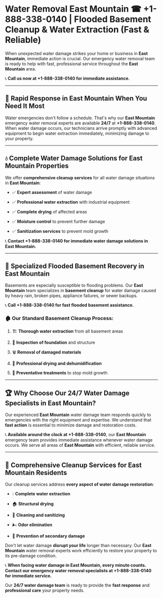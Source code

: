 # Water Removal East Mountain ☎ +1-888-338-0140 | Flooded Basement Cleanup & Water Extraction (Fast & Reliable)

When unexpected water damage strikes your home or business in **East Mountain**, immediate action is crucial. Our emergency water removal team is ready to help with fast, professional service throughout the **East Mountain** area. 

📞 **Call us now at +1-888-338-0140 for immediate assistance.**
---
## 🚀 Rapid Response in East Mountain When You Need It Most
Water emergencies don't follow a schedule. That's why our **East Mountain** emergency water removal experts are available **24/7** at **+1-888-338-0140**. When water damage occurs, our technicians arrive promptly with advanced equipment to begin water extraction immediately, minimizing damage to your property.
---
## 💧 Complete Water Damage Solutions for East Mountain Properties
We offer **comprehensive cleanup services** for all water damage situations in **East Mountain**:
- ✅ **Expert assessment** of water damage  
- ✅ **Professional water extraction** with industrial equipment  
- ✅ **Complete drying** of affected areas  
- ✅ **Moisture control** to prevent further damage  
- ✅ **Sanitization services** to prevent mold growth  
📞 **Contact +1-888-338-0140 for immediate water damage solutions in East Mountain.**
---
## 🌊 Specialized Flooded Basement Recovery in East Mountain
Basements are especially susceptible to flooding problems. Our **East Mountain** team specializes in **basement cleanup** for water damage caused by heavy rain, broken pipes, appliance failures, or sewer backups. 
📞 **Call +1-888-338-0140 for fast flooded basement assistance.**
### 🏚️ Our Standard Basement Cleanup Process:
1. 🏗️ **Thorough water extraction** from all basement areas  
2. 🔎 **Inspection of foundation** and structure  
3. 🗑️ **Removal of damaged materials**  
4. 💨 **Professional drying and dehumidification**  
5. 🚫 **Preventative treatments** to stop mold growth  
---
## 🏆 Why Choose Our 24/7 Water Damage Specialists in East Mountain?
Our experienced **East Mountain** water damage team responds quickly to emergencies with the right equipment and expertise. We understand that **fast action** is essential to minimize damage and restoration costs.
📞 **Available around the clock at +1-888-338-0140**, our **East Mountain** emergency team provides immediate assistance whenever water damage occurs. We serve all areas of **East Mountain** with efficient, reliable service.
---
## 🧹 Comprehensive Cleanup Services for East Mountain Residents
Our cleanup services address **every aspect of water damage restoration**:
- 💧 **Complete water extraction**  
- 🏠 **Structural drying**  
- 🧼 **Cleaning and sanitizing**  
- 🌬️ **Odor elimination**  
- 🚫 **Prevention of secondary damage**  
Don't let water damage **disrupt your life** longer than necessary. Our **East Mountain** water removal experts work efficiently to restore your property to its pre-damage condition.
📞 **When facing water damage in East Mountain, every minute counts. Contact our emergency water removal specialists at +1-888-338-0140 for immediate service.**
Our **24/7 water damage team** is ready to provide the **fast response** and **professional care** your property needs.
